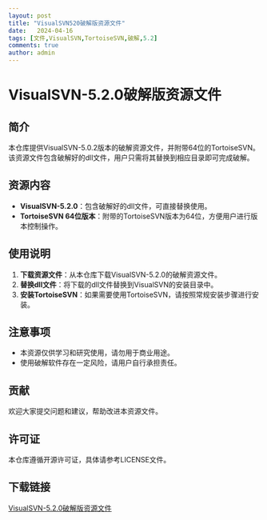 ```yaml
---
layout: post
title: "VisualSVN520破解版资源文件"
date:   2024-04-16
tags: [文件,VisualSVN,TortoiseSVN,破解,5.2]
comments: true
author: admin
---
```

# VisualSVN-5.2.0破解版资源文件

## 简介
本仓库提供VisualSVN-5.0.2版本的破解资源文件，并附带64位的TortoiseSVN。该资源文件包含破解好的dll文件，用户只需将其替换到相应目录即可完成破解。

## 资源内容
- **VisualSVN-5.2.0**：包含破解好的dll文件，可直接替换使用。
- **TortoiseSVN 64位版本**：附带的TortoiseSVN版本为64位，方便用户进行版本控制操作。

## 使用说明
1. **下载资源文件**：从本仓库下载VisualSVN-5.2.0的破解资源文件。
2. **替换dll文件**：将下载的dll文件替换到VisualSVN的安装目录中。
3. **安装TortoiseSVN**：如果需要使用TortoiseSVN，请按照常规安装步骤进行安装。

## 注意事项
- 本资源仅供学习和研究使用，请勿用于商业用途。
- 使用破解软件存在一定风险，请用户自行承担责任。

## 贡献
欢迎大家提交问题和建议，帮助改进本资源文件。

## 许可证
本仓库遵循开源许可证，具体请参考LICENSE文件。

## 下载链接

[VisualSVN-5.2.0破解版资源文件](https://pan.quark.cn/s/6091bb479838)